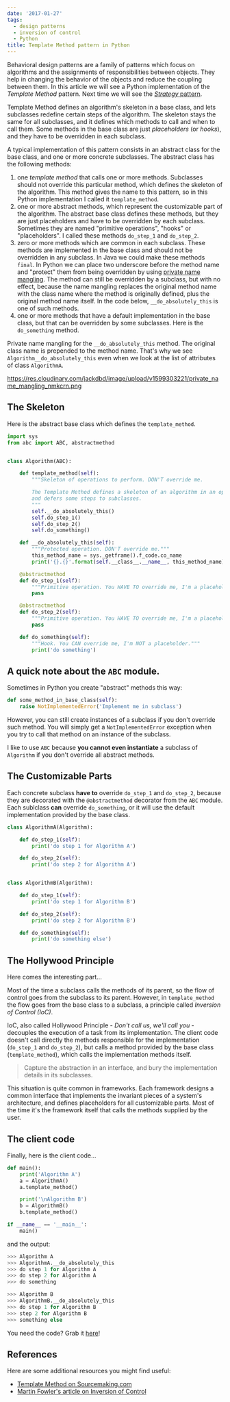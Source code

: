 ```yaml
---
date: '2017-01-27'
tags:
  - design patterns
  - inversion of control
  - Python
title: Template Method pattern in Python
---
```


Behavioral design patterns are a family of patterns which focus on algorithms and the assignments of responsibilities between objects. They help in changing the behavior of the objects and reduce the coupling between them. In this article we will see a Python implementation of the _Template Method_ pattern. Next time we will see the [_Strategy_ pattern](https://www.giacomodebidda.com/posts/strategy-pattern-in-python/).

Template Method defines an algorithm's skeleton in a base class, and lets subclasses redefine certain steps of the algorithm. The skeleton stays the same for all subclasses, and it defines which methods to call and when to call them. Some methods in the base class are just _placeholders_ (or _hooks_), and they have to be overridden in each subclass.

A typical implementation of this pattern consists in an abstract class for the base class, and one or more concrete subclasses. The abstract class has the following methods:

1.  one _template method_ that calls one or more methods. Subclasses should not override this particular method, which defines the skeleton of the algorithm. This method gives the name to this pattern, so in this Python implementation I called it `template_method`.
2.  one or more abstract methods, which represent the customizable part of the algorithm. The abstract base class defines these methods, but they are just placeholders and have to be overridden by each subclass. Sometimes they are named "primitive operations", "hooks" or "placeholders". I called these methods `do_step_1` and `do_step_2`.
3.  zero or more methods which are common in each subclass. These methods are implemented in the base class and should not be overridden in any subclass. In Java we could make these methods `final`. In Python we can place two underscore before the method name and "protect" them from being overridden by using [private name mangling](https://docs.python.org/2/reference/expressions.html#atom-identifiers). The method can still be overridden by a subclass, but with no effect, because the name mangling replaces the original method name with the class name where the method is originally defined, plus the original method name itself. In the code below, `__do_absolutely_this` is one of such methods.
4.  one or more methods that have a default implementation in the base class, but that can be overridden by some subclasses. Here is the `do_something` method.

Private name mangling for the `__do_absolutely_this` method. The original class name is prepended to the method name. That's why we see `Algorithm__do_absolutely_this` even when we look at the list of attributes of class `AlgorithmA`.

https://res.cloudinary.com/jackdbd/image/upload/v1599303221/private_name_mangling_nmkcrn.png

## The Skeleton

Here is the abstract base class which defines the `template_method`.

```python
import sys
from abc import ABC, abstractmethod


class Algorithm(ABC):

    def template_method(self):
        """Skeleton of operations to perform. DON'T override me.

        The Template Method defines a skeleton of an algorithm in an operation,
        and defers some steps to subclasses.
        """
        self.__do_absolutely_this()
        self.do_step_1()
        self.do_step_2()
        self.do_something()

    def __do_absolutely_this(self):
        """Protected operation. DON'T override me."""
        this_method_name = sys._getframe().f_code.co_name
        print('{}.{}'.format(self.__class__.__name__, this_method_name))

    @abstractmethod
    def do_step_1(self):
        """Primitive operation. You HAVE TO override me, I'm a placeholder."""
        pass

    @abstractmethod
    def do_step_2(self):
        """Primitive operation. You HAVE TO override me, I'm a placeholder."""
        pass

    def do_something(self):
        """Hook. You CAN override me, I'm NOT a placeholder."""
        print('do something')
```

## A quick note about the `ABC` module.

Sometimes in Python you create "abstract" methods this way:

```python
def some_method_in_base_class(self):
    raise NotImplementedError('Implement me in subclass')
```

However, you can still create instances of a subclass if you don't override such method. You will simply get a `NotImplementedError` exception when you try to call that method on an instance of the subclass.

I like to use `ABC` because **you cannot even instantiate** a subclass of `Algorithm` if you don't override all abstract methods.

## The Customizable Parts

Each concrete subclass **have to** override `do_step_1` and `do_step_2`, because they are decorated with the `@abstractmethod` decorator from the `ABC` module. Each sublclass **can** override `do_something`, or it will use the default implementation provided by the base class.

```python
class AlgorithmA(Algorithm):

    def do_step_1(self):
        print('do step 1 for Algorithm A')

    def do_step_2(self):
        print('do step 2 for Algorithm A')


class AlgorithmB(Algorithm):

    def do_step_1(self):
        print('do step 1 for Algorithm B')

    def do_step_2(self):
        print('do step 2 for Algorithm B')

    def do_something(self):
        print('do something else')
```

## The Hollywood Principle

Here comes the interesting part...

Most of the time a subclass calls the methods of its parent, so the flow of control goes from the subclass to its parent. However, in `template_method` the flow goes from the base class to a subclass, a principle called _Inversion of Control (IoC)_.

IoC, also called Hollywood Principle - _Don't call us, we'll call you_ - decouples the execution of a task from its implementation. The client code doesn't call directly the methods responsible for the implementation (`do_step_1` and `do_step_2`), but calls a method provided by the base class (`template_method`), which calls the implementation methods itself.

> Capture the abstraction in an interface, and bury the implementation details in its subclasses.

This situation is quite common in frameworks. Each framework designs a common interface that implements the invariant pieces of a system's architecture, and defines placeholders for all customizable parts. Most of the time it's the framework itself that calls the methods supplied by the user.

## The client code

Finally, here is the client code...

```python
def main():
    print('Algorithm A')
    a = AlgorithmA()
    a.template_method()

    print('\nAlgorithm B')
    b = AlgorithmB()
    b.template_method()

if __name__ == '__main__':
    main()
```

and the output:

```python
>>> Algorithm A
>>> AlgorithmA.__do_absolutely_this
>>> do step 1 for Algorithm A
>>> do step 2 for Algorithm A
>>> do something

>>> Algorithm B
>>> AlgorithmB.__do_absolutely_this
>>> do step 1 for Algorithm B
>>> step 2 for Algorithm B
>>> something else
```

You need the code? Grab it [here](https://github.com/jackdbd/design-patterns)!

## References

Here are some additional resources you might find useful:

- [Template Method on Sourcemaking.com](https://sourcemaking.com/design_patterns/template_method)
- [Martin Fowler's article on Inversion of Control](https://martinfowler.com/bliki/InversionOfControl.html)
